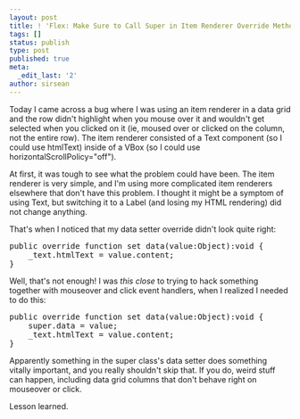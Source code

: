 ```yaml
---
layout: post
title: ! 'Flex: Make Sure to Call Super in Item Renderer Override Methods'
tags: []
status: publish
type: post
published: true
meta:
  _edit_last: '2'
author: sirsean
---
```

Today I came across a bug where I was using an item renderer in a data grid and the row didn't highlight when you mouse over it and wouldn't get selected when you clicked on it (ie, moused over or clicked on the column, not the entire row). The item renderer consisted of a Text component (so I could use htmlText) inside of a VBox (so I could use horizontalScrollPolicy="off").

At first, it was tough to see what the problem could have been. The item renderer is very simple, and I'm using more complicated item renderers elsewhere that don't have this problem. I thought it might be a symptom of using Text, but switching it to a Label (and losing my HTML rendering) did not change anything.

That's when I noticed that my data setter override didn't look quite right:
<pre>public override function set data(value:Object):void {
    _text.htmlText = value.content;
}</pre>
Well, that's not enough! I was <em>this close</em> to trying to hack something together with mouseover and click event handlers, when I realized I needed to do this:
<pre>public override function set data(value:Object):void {
    super.data = value;
    _text.htmlText = value.content;
}</pre>
Apparently something in the super class's data setter does something vitally important, and you really shouldn't skip that. If you do, weird stuff can happen, including data grid columns that don't behave right on mouseover or click.

Lesson learned.
